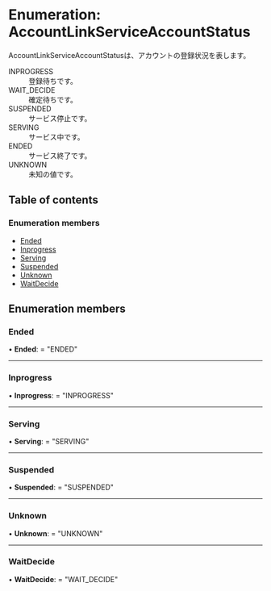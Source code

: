 # Enumeration: AccountLinkServiceAccountStatus


<div lang=\"ja\">AccountLinkServiceAccountStatusは、アカウントの登録状況を表します。</div>  <dl class=term>   <dt class=\"term__item\">INPROGRESS</dt>   <dd class=\"term__desc\"><span lang=\"ja\">登録待ちです。</span></dd>   <dt class=\"term__item\">WAIT_DECIDE</dt>   <dd class=\"term__desc\"><span lang=\"ja\">確定待ちです。</span></dd>   <dt class=\"term__item\">SUSPENDED</dt>   <dd class=\"term__desc\"><span lang=\"ja\">サービス停止です。</span></dd>   <dt class=\"term__item\">SERVING</dt>   <dd class=\"term__desc\"><span lang=\"ja\">サービス中です。</span></dd>   <dt class=\"term__item\">ENDED</dt>   <dd class=\"term__desc\"><span lang=\"ja\">サービス終了です。</span></dd>   <dt class=\"term__item\">UNKNOWN</dt>   <dd class=\"term__desc\"><span lang=\"ja\">未知の値です。</span></dd> </dl>

## Table of contents

### Enumeration members

- [Ended](accountlinkserviceaccountstatus.md#ended)
- [Inprogress](accountlinkserviceaccountstatus.md#inprogress)
- [Serving](accountlinkserviceaccountstatus.md#serving)
- [Suspended](accountlinkserviceaccountstatus.md#suspended)
- [Unknown](accountlinkserviceaccountstatus.md#unknown)
- [WaitDecide](accountlinkserviceaccountstatus.md#waitdecide)

## Enumeration members

### Ended

• **Ended**: = "ENDED"

___

### Inprogress

• **Inprogress**: = "INPROGRESS"

___

### Serving

• **Serving**: = "SERVING"

___

### Suspended

• **Suspended**: = "SUSPENDED"

___

### Unknown

• **Unknown**: = "UNKNOWN"

___

### WaitDecide

• **WaitDecide**: = "WAIT\_DECIDE"
